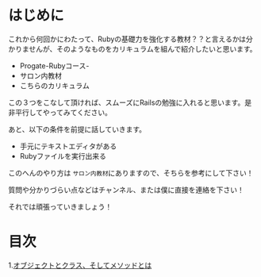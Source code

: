 # はじめに



これから何回かにわたって、Rubyの基礎力を強化する教材？？と言えるかは分かりませんが、そのようなものをカリキュラムを組んで紹介したいと思います。

- Progate-Rubyコース-
- サロン内教材
- こちらのカリキュラム

この３つをこなして頂ければ、スムーズにRailsの勉強に入れると思います。是非平行してやってみてください。



あと、以下の条件を前提に話していきます。

* 手元にテキストエディタがある
* Rubyファイルを実行出来る

このへんのやり方は `サロン内教材`にありますので、そちらを参考にして下さい！



質問や分かりづらい点などはチャンネル、または僕に直接を連絡を下さい！

それでは頑張っていきましょう！



 # 目次

1.[オブジェクトとクラス、そしてメソッドとは](https://github.com/ajk0421/Ruby_lesson/blob/master/curriculum/1.md)

